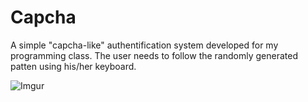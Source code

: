 # Capcha
A simple "capcha-like" authentification system developed for my programming class. The user needs to follow the randomly generated patten using his/her keyboard.

![Imgur](http://i.imgur.com/oObnO9z.png)
